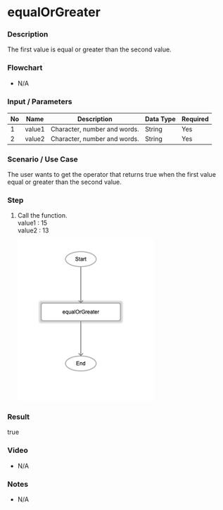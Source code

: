 ﻿# equalOrGreater

### Description

The first value is equal or greater than the second value.

### Flowchart

- N/A 

### Input / Parameters

| No | Name | Description | Data Type | Required |
| ------ | ------ | ------ |------ | ------ |
| 1 | value1 | Character, number and words. | String | Yes  |
| 2 | value2 | Character, number and words. | String | Yes  |

### Scenario / Use Case

The user wants to get the operator that returns true when the first value equal or greater than the second value.


### Step

1. Call the function.
   </br>
   value1 : 15<br />
   value2 : 13<br />

   ![](equalOrGreater-step-1.png?raw=true)

### Result

true

### Video

- N/A

<!--[![Video](http://i.imgur.com/Ot5DWAW.png)](https://youtu.be/StTqXEQ2l-Y?t=35s)-->

### Notes

- N/A